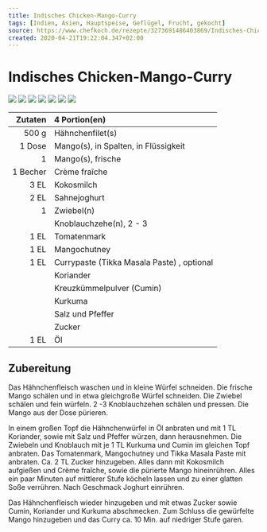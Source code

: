 ```yaml
---
title: Indisches Chicken-Mango-Curry
tags: [Indien, Asien, Hauptspeise, Geflügel, Frucht, gekocht]
source: https://www.chefkoch.de/rezepte/3273691486403869/Indisches-Chicken-Mango-Curry.html
created: 2020-04-21T19:22:04.347+02:00
---
```


# Indisches Chicken-Mango-Curry

![](https://img.chefkoch-cdn.de/rezepte/3273691486403869/bilder/1130252/crop-360x240/indisches-chicken-mango-curry.jpg) ![](https://img.chefkoch-cdn.de/rezepte/3273691486403869/bilder/1174440/crop-360x240/indisches-chicken-mango-curry.jpg) ![](https://img.chefkoch-cdn.de/rezepte/3273691486403869/bilder/1183497/crop-360x240/indisches-chicken-mango-curry.jpg) ![](https://img.chefkoch-cdn.de/rezepte/3273691486403869/bilder/987998/crop-360x240/indisches-chicken-mango-curry.jpg) ![](https://img.chefkoch-cdn.de/rezepte/3273691486403869/bilder/1222229/crop-360x240/indisches-chicken-mango-curry.jpg) ![](https://img.chefkoch-cdn.de/rezepte/3273691486403869/bilder/1207040/crop-360x240/indisches-chicken-mango-curry.jpg) ![](https://img.chefkoch-cdn.de/rezepte/3273691486403869/bilder/1266955/crop-360x240/indisches-chicken-mango-curry.jpg)

| **Zutaten** | 4 Portion(en)                              |
| ----------: | :----------------------------------------- |
|       500 g | Hähnchenfilet(s)                           |
|      1 Dose | Mango(s), in Spalten, in Flüssigkeit       |
|           1 | Mango(s), frische                          |
|    1 Becher | Crème fraîche                              |
|        3 EL | Kokosmilch                                 |
|        2 EL | Sahnejoghurt                               |
|           1 | Zwiebel(n)                                 |
|             | Knoblauchzehe(n), 2 - 3                    |
|        1 EL | Tomatenmark                                |
|        1 EL | Mangochutney                               |
|        1 EL | Currypaste (Tikka Masala Paste) , optional |
|             | Koriander                                  |
|             | Kreuzkümmelpulver (Cumin)                  |
|             | Kurkuma                                    |
|             | Salz und Pfeffer                           |
|             | Zucker                                     |
|        1 EL | Öl                                         |

## Zubereitung

Das Hähnchenfleisch waschen und in kleine Würfel schneiden. Die frische Mango schälen und in etwa gleichgroße Würfel schneiden. Die Zwiebel schälen und fein würfeln. 2 -3 Knoblauchzehen schälen und pressen. Die Mango aus der Dose pürieren.

In einem großen Topf die Hähnchenwürfel in Öl anbraten und mit 1 TL Koriander, sowie mit Salz und Pfeffer würzen, dann herausnehmen. Die Zwiebeln und Knoblauch mit je 1 TL Kurkuma und Cumin im gleichen Topf anbraten. Das Tomatenmark, Mangochutney und Tikka Masala Paste mit anbraten. Ca. 2 TL Zucker hinzugeben. Alles dann mit Kokosmilch aufgießen und Crème fraîche, sowie die pürierte Mango hineinrühren. Alles ein paar Minuten auf mittlerer Stufe köcheln lassen und zu einer glatten Soße verrühren. Nach Geschmack Joghurt einrühren.

Das Hähnchenfleisch wieder hinzugeben und mit etwas Zucker sowie Cumin, Koriander und Kurkuma abschmecken. Zum Schluss die gewürfelte Mango hinzugeben und das Curry ca. 10 Min. auf niedriger Stufe garen.